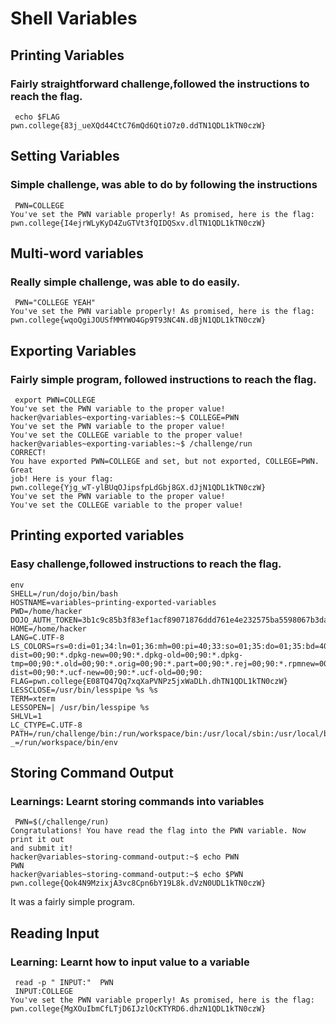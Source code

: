 # Shell Variables
## Printing Variables 
### Fairly straightforward challenge,followed the instructions to reach the flag.
```
 echo $FLAG
pwn.college{83j_ueXQd44CtC76mQd6QtiO7z0.ddTN1QDL1kTN0czW}
```

## Setting Variables
###   Simple challenge, was able to do by following the instructions 
```
 PWN=COLLEGE
You've set the PWN variable properly! As promised, here is the flag:
pwn.college{I4ejrWLyKyD4ZuGTVt3fQIDQSxv.dlTN1QDL1kTN0czW}
```

## Multi-word variables 
### Really simple challenge, was able to do easily. 
```
 PWN="COLLEGE YEAH"
You've set the PWN variable properly! As promised, here is the flag:
pwn.college{wqoQgiJOUSfMMYWO4Gp9T93NC4N.dBjN1QDL1kTN0czW}
```

## Exporting Variables 
###  Fairly simple program, followed instructions to reach the flag.
```
 export PWN=COLLEGE
You've set the PWN variable to the proper value!
hacker@variables~exporting-variables:~$ COLLEGE=PWN
You've set the PWN variable to the proper value!
You've set the COLLEGE variable to the proper value!
hacker@variables~exporting-variables:~$ /challenge/run
CORRECT!
You have exported PWN=COLLEGE and set, but not exported, COLLEGE=PWN. Great
job! Here is your flag:
pwn.college{Yjg_wT-ylBUqOJipsfpLdGbj8GX.dJjN1QDL1kTN0czW}
You've set the PWN variable to the proper value!
You've set the COLLEGE variable to the proper value!
```
## Printing exported variables 
### Easy challenge,followed instructions to reach the flag.
```
env
SHELL=/run/dojo/bin/bash
HOSTNAME=variables~printing-exported-variables
PWD=/home/hacker
DOJO_AUTH_TOKEN=3b1c9c85b3f83ef1acf89071876ddd761e4e232575ba5598067b3dabbc03d076
HOME=/home/hacker
LANG=C.UTF-8
LS_COLORS=rs=0:di=01;34:ln=01;36:mh=00:pi=40;33:so=01;35:do=01;35:bd=40;33;01:cd=40;33;01:or=40;31;01:mi=00:su=37;41:sg=30;43:ca=00:tw=30;42:ow=34;42:st=37;44:ex=01;32:*.7z=01;31:*.ace=01;31:*.alz=01;31:*.apk=01;31:*.arc=01;31:*.arj=01;31:*.bz=01;31:*.bz2=01;31:*.cab=01;31:*.cpio=01;31:*.crate=01;31:*.deb=01;31:*.drpm=01;31:*.dwm=01;31:*.dz=01;31:*.ear=01;31:*.egg=01;31:*.esd=01;31:*.gz=01;31:*.jar=01;31:*.lha=01;31:*.lrz=01;31:*.lz=01;31:*.lz4=01;31:*.lzh=01;31:*.lzma=01;31:*.lzo=01;31:*.pyz=01;31:*.rar=01;31:*.rpm=01;31:*.rz=01;31:*.sar=01;31:*.swm=01;31:*.t7z=01;31:*.tar=01;31:*.taz=01;31:*.tbz=01;31:*.tbz2=01;31:*.tgz=01;31:*.tlz=01;31:*.txz=01;31:*.tz=01;31:*.tzo=01;31:*.tzst=01;31:*.udeb=01;31:*.war=01;31:*.whl=01;31:*.wim=01;31:*.xz=01;31:*.z=01;31:*.zip=01;31:*.zoo=01;31:*.zst=01;31:*.avif=01;35:*.jpg=01;35:*.jpeg=01;35:*.mjpg=01;35:*.mjpeg=01;35:*.gif=01;35:*.bmp=01;35:*.pbm=01;35:*.pgm=01;35:*.ppm=01;35:*.tga=01;35:*.xbm=01;35:*.xpm=01;35:*.tif=01;35:*.tiff=01;35:*.png=01;35:*.svg=01;35:*.svgz=01;35:*.mng=01;35:*.pcx=01;35:*.mov=01;35:*.mpg=01;35:*.mpeg=01;35:*.m2v=01;35:*.mkv=01;35:*.webm=01;35:*.webp=01;35:*.ogm=01;35:*.mp4=01;35:*.m4v=01;35:*.mp4v=01;35:*.vob=01;35:*.qt=01;35:*.nuv=01;35:*.wmv=01;35:*.asf=01;35:*.rm=01;35:*.rmvb=01;35:*.flc=01;35:*.avi=01;35:*.fli=01;35:*.flv=01;35:*.gl=01;35:*.dl=01;35:*.xcf=01;35:*.xwd=01;35:*.yuv=01;35:*.cgm=01;35:*.emf=01;35:*.ogv=01;35:*.ogx=01;35:*.aac=00;36:*.au=00;36:*.flac=00;36:*.m4a=00;36:*.mid=00;36:*.midi=00;36:*.mka=00;36:*.mp3=00;36:*.mpc=00;36:*.ogg=00;36:*.ra=00;36:*.wav=00;36:*.oga=00;36:*.opus=00;36:*.spx=00;36:*.xspf=00;36:*~=00;90:*#=00;90:*.bak=00;90:*.crdownload=00;90:*.dpkg-dist=00;90:*.dpkg-new=00;90:*.dpkg-old=00;90:*.dpkg-tmp=00;90:*.old=00;90:*.orig=00;90:*.part=00;90:*.rej=00;90:*.rpmnew=00;90:*.rpmorig=00;90:*.rpmsave=00;90:*.swp=00;90:*.tmp=00;90:*.ucf-dist=00;90:*.ucf-new=00;90:*.ucf-old=00;90:
FLAG=pwn.college{E08TQ47Qq7xqXaPVNPz5jxWaDLh.dhTN1QDL1kTN0czW}
LESSCLOSE=/usr/bin/lesspipe %s %s
TERM=xterm
LESSOPEN=| /usr/bin/lesspipe %s
SHLVL=1
LC_CTYPE=C.UTF-8
PATH=/run/challenge/bin:/run/workspace/bin:/usr/local/sbin:/usr/local/bin:/usr/sbin:/usr/bin:/sbin:/bin
_=/run/workspace/bin/env
```

## Storing Command Output
### Learnings: Learnt storing commands into variables
```
 PWN=$(/challenge/run)
Congratulations! You have read the flag into the PWN variable. Now print it out
and submit it!
hacker@variables~storing-command-output:~$ echo PWN
PWN
hacker@variables~storing-command-output:~$ echo $PWN
pwn.college{Qok4N9MzixjA3vc8Cpn6bY19L8k.dVzN0UDL1kTN0czW}
```
It was a fairly simple program.

## Reading Input 
### Learning: Learnt how to input value to a variable
```
 read -p " INPUT:"  PWN
 INPUT:COLLEGE
You've set the PWN variable properly! As promised, here is the flag:
pwn.college{MgXOuIbmCfLTjD6IJzlOcKTYRD6.dhzN1QDL1kTN0czW}
```
